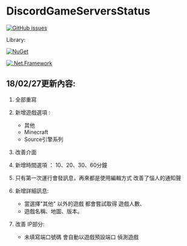 # DiscordGameServersStatus

[![GitHub issues](https://img.shields.io/github/issues/InterfaceGUI/DiscordGameServersStatus.svg)](https://github.com/InterfaceGUI/DiscordGameServersStatus/issues)

Library:

[![NuGet](https://img.shields.io/myget/discord-net/v/Discord.Net.svg)](https://www.nuget.org/packages/Discord.Net) 

[![.Net.Framework](https://img.shields.io/badge/.NET%20Framework-4.6.1-blue.svg)](https://www.microsoft.com/zh-tw/download/details.aspx?id=17718)


## 18/02/27更新內容: ##

1. 全部重寫

1. 新增遊戲選項 :

   - 其他
   - Minecraft
   - Source引擎系列

1. 改善介面
1. 新增時間選項 ： 10、20、30、60分鐘
1. 只有第一次運行會發訊息，再來都是使用編輯方式 改善了惱人的通知聲
1. 新增詳細訊息:
    - 當選擇"其他" 以外的遊戲 都會嘗試取得 遊戲人數、
    - 遊戲名稱、地圖、版本。
1. 改善 IP部分:
    - 未填寫端口號碼 會自動以遊戲預設端口 偵測遊戲
